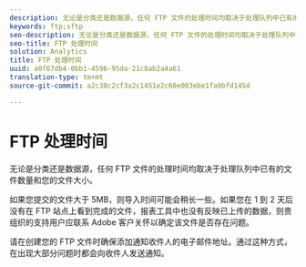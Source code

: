 ```yaml
---
description: 无论是分类还是数据源，任何 FTP 文件的处理时间均取决于处理队列中已有的文件数量和您的文件大小。
keywords: ftp;sftp
seo-description: 无论是分类还是数据源，任何 FTP 文件的处理时间均取决于处理队列中已有的文件数量和您的文件大小。
seo-title: FTP 处理时间
solution: Analytics
title: FTP 处理时间
uuid: a0f67db4-0bb1-4596-95da-21c8ab2a4a61
translation-type: tm+mt
source-git-commit: a2c38c2cf3a2c1451e2c60e003ebe1fa9bfd145d

---
```



# FTP 处理时间

无论是分类还是数据源，任何 FTP 文件的处理时间均取决于处理队列中已有的文件数量和您的文件大小。

如果您提交的文件大于 5MB，则导入时间可能会稍长一些。如果您在 1 到 2 天后没有在 FTP 站点上看到完成的文件，报表工具中也没有反映已上传的数据，则贵组织的支持用户应联系 Adobe 客户关怀以确定该文件是否存在问题。

请在创建您的 FTP 文件时确保添加通知收件人的电子邮件地址。通过这种方式，在出现大部分问题时都会向收件人发送通知。
